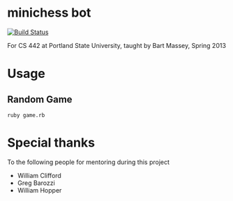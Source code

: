 minichess bot
=============

[![Build Status](https://travis-ci.org/blkperl/minichess.png?branch=master)](https://travis-ci.org/blkperl/minichess)

For CS 442 at Portland State University, taught by Bart Massey, Spring 2013

Usage
=====

Random Game
-----------

    ruby game.rb


Special thanks
==============

To the following people for mentoring during this project

* William Clifford
* Greg Barozzi
* William Hopper

